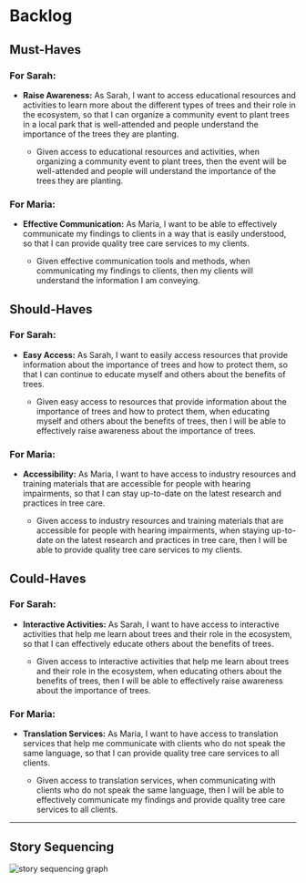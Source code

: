 # Backlog

## Must-Haves

### For Sarah:

- **Raise Awareness:** As Sarah, I want to access educational resources and
  activities to learn more about the different types of trees and their role in
  the ecosystem, so that I can organize a community event to plant trees in a
  local park that is well-attended and people understand the importance of the
  trees they are planting.

  - Given access to educational resources and activities, when organizing a
    community event to plant trees, then the event will be well-attended and
    people will understand the importance of the trees they are planting.

### For Maria:

- **Effective Communication:** As Maria, I want to be able to effectively
  communicate my findings to clients in a way that is easily understood, so that
  I can provide quality tree care services to my clients.

  - Given effective communication tools and methods, when communicating my
    findings to clients, then my clients will understand the information I am
    conveying.

## Should-Haves

### For Sarah:

- **Easy Access:** As Sarah, I want to easily access resources that provide
  information about the importance of trees and how to protect them, so that I
  can continue to educate myself and others about the benefits of trees.

  - Given easy access to resources that provide information about the importance
    of trees and how to protect them, when educating myself and others about the
    benefits of trees, then I will be able to effectively raise awareness about
    the importance of trees.

### For Maria:

- **Accessibility:** As Maria, I want to have access to industry resources and
  training materials that are accessible for people with hearing impairments, so
  that I can stay up-to-date on the latest research and practices in tree care.

  - Given access to industry resources and training materials that are
    accessible for people with hearing impairments, when staying up-to-date on
    the latest research and practices in tree care, then I will be able to
    provide quality tree care services to my clients.

## Could-Haves

### For Sarah:

- **Interactive Activities:** As Sarah, I want to have access to interactive
  activities that help me learn about trees and their role in the ecosystem, so
  that I can effectively educate others about the benefits of trees.

  - Given access to interactive activities that help me learn about trees and
    their role in the ecosystem, when educating others about the benefits of
    trees, then I will be able to effectively raise awareness about the
    importance of trees.

### For Maria:

- **Translation Services:** As Maria, I want to have access to translation
  services that help me communicate with clients who do not speak the same
  language, so that I can provide quality tree care services to all clients.

  - Given access to translation services, when communicating with clients who do
    not speak the same language, then I will be able to effectively communicate
    my findings and provide quality tree care services to all clients.

---

## Story Sequencing

![story sequencing graph](./story-sequencing-graph.svg)
